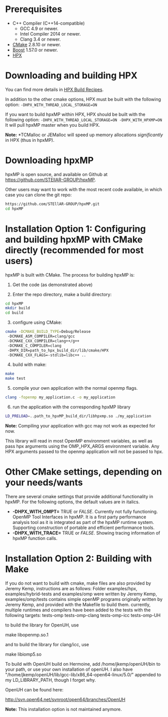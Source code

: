 # Prerequisites
* C++ Compiler (C++14-compatible)
  * GCC 4.9 or newer.
  * Intel Compiler 2014 or newer.
  * Clang 3.4 or newer.
* [CMake](https://cmake.org/) 2.8.10 or newer.
* [Boost](http://www.boost.org/) 1.57.0 or newer.
* [HPX](https://github.com/STEllAR-GROUP/hpx)

# Downloading and building HPX
You can find more details in [HPX Build Recipes](https://stellar-group.github.io/hpx/docs/html/hpx/manual/build_system/building_hpx/build_recipes.html).

In addition to the other cmake options, HPX must be built with the following option:
 `-DHPX_WITH_THREAD_LOCAL_STORAGE=ON` 
 
If you want to build hpxMP within HPX, HPX should be built with the following option:
`-DHPX_WITH_THREAD_LOCAL_STORAGE=ON -DHPX_WITH_HPXMP=ON` It will pull hpxMP master when you build HPX.

**Note:** *TCMalloc or JEMalloc will speed up memory allocations *significantly* in HPX (thus in hpxMP). 

# Downloading hpxMP

hpxMP is open source, and available on Github at <https://github.com/STEllAR-GROUP/hpxMP>.

Other users may want to work with the most recent code available, in which case you can clone the git repo:

```bash
https://github.com/STEllAR-GROUP/hpxMP.git
cd hpxMP
```

# Installation Option 1: Configuring and building hpxMP with CMake directly (recommended for most users)

hpxMP is built with CMake. The process for building hpxMP is:

1) Get the code (as demonstrated above)

2) Enter the repo directory, make a build directory:

```bash
cd hpxMP
mkdir build
cd build
```

3) configure using CMake:
```bash
cmake -DCMAKE_BUILD_TYPE=Debug/Release
 -DCMAKE_ASM_COMPILER=clang/gcc
 -DCMAKE_CXX_COMPILER=clang++/g++ 
 -DCMAKE_C_COMPILER=clang 
 -DHPX_DIR=path_to_hpx_build_dir/lib/cmake/HPX 
 -DCMAKE_CXX_FLAGS=-stdlib=libc++ ..
```
4) build with make:
```bash
make
make test
```
5) compile your own application with the normal openmp flags.

```bash
clang -fopenmp my_application.c -o my_application
```

6) run the application with the corresponding hpxMP library
```bash
LD_PRELOAD=..path_to_hpxMP_build_dir/libhpxmp.so ./my_application
```

**Note:** Compiling your application with gcc may not work as expected for now.

This library will read in most OpenMP environment variables, as well as pass hpx arguments using the
OMP_HPX_ARGS environment variable. Any HPX arguments passed to the openmp application will not be
passed to hpx.

# Other CMake settings, depending on your needs/wants
There are several cmake settings that provide additional functionality in hpxMP. 
For the following options, the default values are in italics.
* **-DHPX_WITH_OMPT=**
TRUE or *FALSE*. Currently not fully functioning. OpenMP Tool Interfaces in hpxMP. 
It is a first party performance analysis tool as it is integrated as part of the hpxMP runtime system. 
Supporting construction of portable and efficient performance tools.
* **-DHPX_WITH_TRACE=**
TRUE or *FALSE*. Showing tracing information of hpxMP function calls.

# Installation Option 2: Building with Make

If you do not want to build with cmake, make files are also provided by Jeremy Kemp, instructions are as follows:
Folder examples/hpx, examples/hybrid-tests and examples/omp were written by Jeremy Kemp, examples/omp/tests contains simple openMP programs originally written by Jeremy Kemp, and provided with the Makefile to build them.
currently, multiple runtimes and compilers have been added to the tests with the following targets:
tests-omp tests-omp-clang tests-omp-icc tests-omp-UH

to build the library for OpenUH, use

make libopenmp.so.1

and to build the library for clang/icc, use 

make libiomp5.so

To build with OpenUH build on Hermoine, add /home/jkemp/openUH/bin to your path, or use your own installation of openUH.
I also have "/home/jkemp/openUH/lib/gcc-lib/x86_64-open64-linux/5.0/" appended to my LD_LIBRARY_PATH, though I forget why.

OpenUH can be found here:

http://svn.open64.net/svnroot/open64/branches/OpenUH

**Note:** This installation option is not maintained anymore.